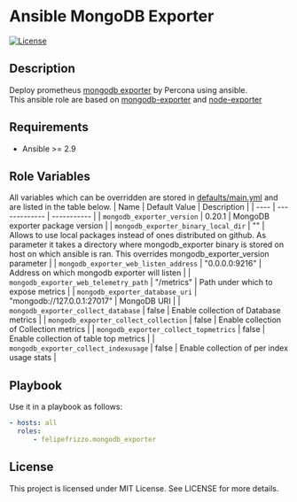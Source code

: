 # Ansible MongoDB Exporter

[![License](https://img.shields.io/badge/license-MIT%20License-brightgreen.svg)](https://opensource.org/licenses/MIT)

## Description

Deploy prometheus [mongodb exporter](https://github.com/percona/mongodb_exporter) by Percona using ansible.  
This ansible role are based on [mongodb-exporter](https://github.com/kostiantyn-nemchenko/ansible-role-mongodb-exporter) and [node-exporter](https://github.com/cloudalchemy/ansible-node-exporter)

## Requirements

- Ansible >= 2.9

## Role Variables

All variables which can be overridden are stored in [defaults/main.yml](defaults/main.yml) and are listed in the table below.
| Name | Default Value | Description |
| ---- | ------------- | ----------- |
| `mongodb_exporter_version` | 0.20.1 | MongoDB exporter package version |
| `mongodb_exporter_binary_local_dir` | "" | Allows to use local packages instead of ones distributed on github. As parameter it takes a directory where mongodb_exporter binary is stored on host on which ansible is ran. This overrides mongodb_exporter_version parameter |
| `mongodb_exporter_web_listen_address` | "0.0.0.0:9216" | Address on which mongodb exporter will listen |
| `mongodb_exporter_web_telemetry_path` | "/metrics" | Path under which to expose metrics |
| `mongodb_exporter_database_uri` | "mongodb://127.0.0.1:27017" | MongoDB URI |
| `mongodb_exporter_collect_database` | false | Enable collection of Database metrics |
| `mongodb_exporter_collect_collection` | false | Enable collection of Collection metrics |
| `mongodb_exporter_collect_topmetrics` | false | Enable collection of table top metrics |
| `mongodb_exporter_collect_indexusage` | false | Enable collection of per index usage stats |

## Playbook

Use it in a playbook as follows:

```yml
- hosts: all
  roles:
      - felipefrizzo.mongodb_exporter
```

## License

This project is licensed under MIT License. See LICENSE for more details.
